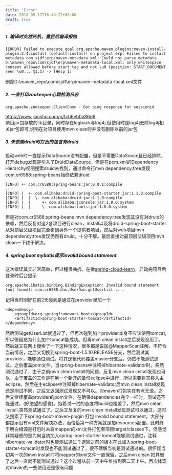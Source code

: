 ```yaml
---
title: "Error"
date: 2018-05-17T16:46:22+08:00
draft: true
---
```

##### 1. 编译时突然死机，重启后编译报错

    [ERROR] Failed to execute goal org.apache.maven.plugins:maven-install-plugin:2.4:install (default-install) on project erp: Failed to install metadata com.sjdf:erp/maven-metadata.xml: Could not parse metadata D:\maven_repo\com\sjdf\erp\maven-metadata-local.xml: only whitespace content allowed before start tag and not \u0 (position: START_DOCUMENT seen \u0... @1:1) -> [Help 1]

删除D:\maven_repo\com\sjdf\erp\maven-metadata-local.xml文件

##### 2. 一直打印zookeeper心跳检测日志

    org.apache.zookeeper.ClientCnxn - Got ping response for sessionid

https://www.jianshu.com/p/fcb6eb0a86d6 <br>
项目jar包存放的lib目录，同时存在logback与log4j,但使用时是log4j去除log4j相关jar包即可.说明在对项目使用mvn clean时并没有删除以前的jar包

##### 3. 未依赖druid时打出的包含有druid

启动web时一直提示DataSource没有配置，但是不需要DataSouce且已经排除，打开debug发现是引入了DruidDataSource，但是在pom.xml的Dependency Hierarchy视图搜索druid未找到，通过命令行mvn dependency:tree发现com.cr6588:spring-beans始终依赖druid

    [INFO] +- com.cr6588:spring-beans:jar:0.0.1:compile
    ...
    [INFO] |  +- com.alibaba:druid-spring-boot-starter:jar:1.1.0:compile
    [INFO] |  |  \- com.alibaba:druid:jar:1.1.0:compile
    [INFO] |  |     +- com.alibaba:jconsole:jar:1.8.0:system
    [INFO] |  |     \- com.alibaba:tools:jar:1.8.0:system
但是对com.cr6588:spring-beans mvn dependency:tree发现其没有对druid的依赖，然后反复对这2各项目进行clean，install以及将druid-spring-boot-starter从对顶层父级项目完全移到另外一个提供者项目，然后对web项目mvn dependency:tree发现仍然有druid，十分不解。最后直接对最顶层父级项目mvn clean一下终于解决。

##### 4. spring boot mybatis提示invalid bound statement

这次错误其实非常简单，但过程很曲折。在做[spring-cloud-learn](https://github.com/cr6588/spring-cloud-learn)，启动完项目后登录时后台提示

    org.apache.ibatis.binding.BindingException: Invalid bound statement (not found): com.cr6588.dao.UserDao.getUserList ....

记得当时刚好在前2天碰到是通过在provider里加一个

    <dependency>
        <groupId>org.springframework.boot</groupId>
        <artifactId>spring-boot-starter-tomcat</artifactId>
    </dependency>

然后测试getUserList就通过了，但再次碰到加上provider本身不应该使用tomcat,所以很疑惑为什么加个tomcat能成功。但再mvn clean install之后发现没用了。然后就又在网上搜索了一下这种情况，很多都是说加@MapperScan注解，不符合当前情况，之后又切换到spring-boot-1.5.10.RELEASE分支，然后测试其provider，能够通过测试。将其逻辑代码覆盖master分支后，仍然不能测试通过。之后覆盖pom文件，当spring-beans中注释掉hibernate-validator时，突然测试通过了，由于之前mvn clean install的问题，反复mvn clean install发现也可以，由于覆盖的工作是在另一个新开的备份eclipse中进行，所以需要将其移入主eclipse。然后在主eclipse中注释掉hibernate-validator后mvn clean install发现还是测试不同，之后又返回测试发现又不可以。对maven打包实在有点无语。之后又继续覆盖provider的pom文件，在确保dependencies完全一样时，测试还不能通过，(好绝望的感觉)。抱着试一试的态度将build也覆盖了，然后mvn clean install,突然测试通过了。之后又反复的mvn clean install发现测试可以通过，这时又搜索了下spring-boot-maven-plugin 打包 invalid bound statement，大部分都提示没有xml文件解决办法，而恰恰第一种方案就是加resources配置。此时终于明白根源是打包时未将mapper的xml文件打包至项目target/classes下。但感觉非常疑惑的是为何当初加入spring-boot-starter-tomcat能够测试通过，注释hibernate-validator时也能测试通过？退回之前的版本在此加入spring-boot-starter-tomcat时发现也不能测试通过了，很不理解当初是测试通过的。很怀疑当初某一次的mvn install时将mapper的xml文件一直保留，之后mvn clean 把其删了之后一直就不能测试通过？这个过程从前一天中午维持到第二天上午。再次体现对maven的一些使用还是很有问题


